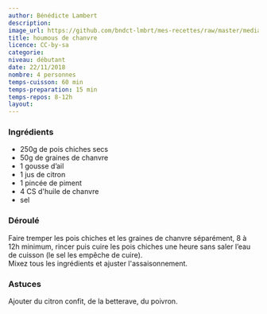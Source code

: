 ```yaml
---
author: Bénédicte Lambert
description: 
image_url: https://github.com/bndct-lmbrt/mes-recettes/raw/master/medias/houmous-chanvre.jpg
title: houmous de chanvre
licence: CC-by-sa
categorie: 
niveau: débutant
date: 22/11/2018
nombre: 4 personnes
temps-cuisson: 60 min
temps-preparation: 15 min
temps-repos: 8-12h
layout: 
---
```



### Ingrédients  

* 250g de pois chiches secs
* 50g de graines de chanvre
* 1 gousse d’ail
* 1 jus de citron
* 1 pincée de piment 
* 4 CS d'huile de chanvre
* sel



### Déroulé  

Faire tremper les pois chiches et les graines de chanvre séparément, 8 à 12h minimum, rincer puis cuire les pois chiches une heure sans saler l’eau de cuisson (le sel les empêche de cuire).  
Mixez tous les ingrédients et ajuster l'assaisonnement.   


### Astuces

Ajouter du citron confit, de la betterave, du poivron.  